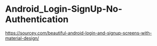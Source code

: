 # Android_Login-SignUp-No-Authentication
https://sourcey.com/beautiful-android-login-and-signup-screens-with-material-design/